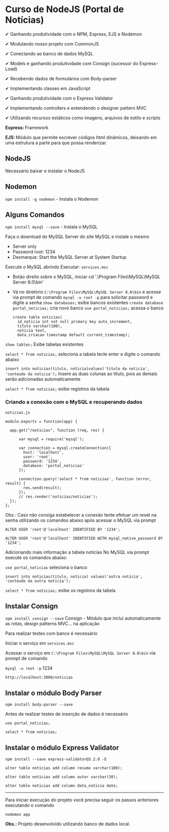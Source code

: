 # Curso de NodeJS (Portal de Notícias)


✔ Ganhando produtividade com o NPM,  Express, EJS e Nodemon

✔ Modulando nosso projeto com CommonJS

✔ Conectando ao banco de dados MySQL

✔ Models e ganhando produtividade com Consign (sucessor do Express-Load)

✔ Recebendo dados de formulários com Body-parser

✔ Implementando classes em JavaScript

✔ Ganhando produtividade com o Express Validator

✔ Implementando controllers e entendendo o designer pattern MVC

✔ Utilizando recursos estáticos como imagens, arquivos de estilo e scripts


<strong>Express: </strong>Framework

<strong>EJS: </strong>Módulo que permite escrever códigos html dinâmicos, deixando em uma estrutura a parte para que possa renderizar.

## NodeJS
Necessário baixar e instalar o NodeJS
## Nodemon
`npm install -g nodemon` - Instala o Nodemon

## Alguns Comandos
`npm install mysql --save` - Instala o MySQL

Faça o download do MySQL Server do site MySQL e instale o mesmo
  - Server only
  - Password root: 1234
  - Desmarque: Start the MySQL Server at System Startup

Execute o MySQL abrindo Executar: `services.msc`
  - Botão direito sobre o MySQL, iniciar
	cd '.\Program Files\MySQL\MySQL Server 8.0\bin'
  - Vá no diretório `C:\Program Files\MySQL\MySQL Server 8.0\bin` e acesse via prompt de comando
  `mysql -u root -p` para solicitar password e digite a senha
  `show databases;` exibe bancos existentes
  `create database portal_noticias;` cria novo banco
  `use portal_noticias;` acessa o banco

        create table noticias(
          id_noticia int not null primary key auto_increment,
          titulo varchar(100),
          noticia text,
          data_criacao timestamp default current_timestamp);

  `show tables;` Exibe tabelas existentes

  `select * from noticias;` seleciona a tabela
  tecle enter e digite o comando abaixo

  `insert into noticias(titulo, noticia)values('titulo da noticia', 'conteudo da noticia');` Insere as duas colunas ao título, pois as demais serão adicionadas automaticamente

  `select * from noticias;` exibe registros da tabela

  ### Criando a conexão com o MySQL e recuperando dados

  `noticias.js`

    module.exports = function(app) {

      app.get("/noticias", function (req, res) {

          var mysql = require('mysql');

          var connection = mysql.createConnection({
            host: 'localhost',
            user: 'root',
            password: '1234',
            database: 'portal_noticias'
          });

          connection.query('select * from noticias', function (error, result) {
            res.send(result);
          });
          // res.render('noticias/noticias');
      });
    };

Obs.: Caso não consiga estabelecer a conexão tente efetuar um reset na senha utilizando os comandos abaixo após acessar o MySQL via prompt

`ALTER USER 'root'@'localhost' IDENTIFIED BY '1234';`

`ALTER USER 'root'@'localhost' IDENTIFIED WITH mysql_native_password BY '1234';`

Adicionando mais informação a tabela noticias
No MySQL via prompt execute os comandos abaixo:

`use portal_noticias` seleciona o banco

`insert into noticias(titulo, noticia) values('outra noticia', 'conteudo da outra noticia');`


`select * from noticias;` exibe os registros da tabela

## Instalar Consign
`npm install consign --save`
Consign - Módulo que inclui automaticamente as rotas, design patterns MVC... na aplicação

Para realizar testes com banco é necessário

Iniciar o serviço em `services.msc`

Acessar o serviço em `C:\Program Files\MySQL\MySQL Server 8.0\bin` via prompt de comando

`mysql -u root -p` 1234

`http://localhost:3000/noticias`

## Instalar o módulo Body Parser
`npm install body-parser --save`

Antes de realizar testes de inserção de dados é necessário

`use portal_noticias;`

`select * from noticias;`

## Instalar o módulo Express Validator
`npm install --save express-validator@3.2.0 -E`

`alter table noticias add column resumo varchar(100);`

`alter table noticias add column autor varchar(30);`

`alter table noticias add column data_noticia date;`

<hr>
Para iniciar execução do projeto você precisa seguir os passos anteriores executando o comando

`nodemon app`

<strong>Obs.:</strong> Projeto desenvolvido utilizando banco de dados local.

